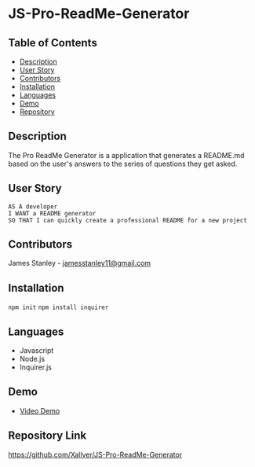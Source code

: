 # JS-Pro-ReadMe-Generator

## Table of Contents
  * [Description](#Description)
  * [User Story](#User-Story)
  * [Contributors](#Contributors)
  * [Installation](#Installation)
  * [Languages](#Languages)
  * [Demo](#Demo)
  * [Repository](#Repository-Link)

## Description
The Pro ReadMe Generator is a application that generates a README.md based on the user's answers to the series of questions they get asked.

## User Story
```
AS A developer
I WANT a README generator
SO THAT I can quickly create a professional README for a new project

```

## Contributors
James Stanley - jamesstanley11@gmail.com 

## Installation
`
npm init
`
`
npm install inquirer
`

## Languages
* Javascript
* Node.js
* Inquirer.js


## Demo
* [Video Demo](https://watch.screencastify.com/v/H9GfWhvfEQTMeYDFeDrw)


## Repository Link
https://github.com/Xallver/JS-Pro-ReadMe-Generator